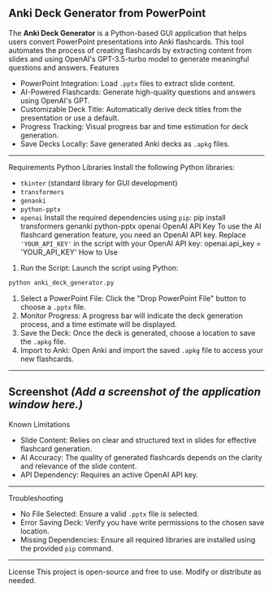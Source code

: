 **Anki Deck Generator from PowerPoint**
---
The **Anki Deck Generator** is a Python-based GUI application that helps users convert PowerPoint presentations into Anki flashcards. This tool automates the process of creating flashcards by extracting content from slides and using OpenAI's GPT-3.5-turbo model to generate meaningful questions and answers.
Features
- PowerPoint Integration: Load `.pptx` files to extract slide content.
- AI-Powered Flashcards: Generate high-quality questions and answers using OpenAI's GPT.
- Customizable Deck Title: Automatically derive deck titles from the presentation or use a default.
- Progress Tracking: Visual progress bar and time estimation for deck generation.
- Save Decks Locally: Save generated Anki decks as `.apkg` files.
---
Requirements
Python Libraries
Install the following Python libraries:
- `tkinter` (standard library for GUI development)
- `transformers`
- `genanki`
- `python-pptx`
- `openai`
Install the required dependencies using `pip`:
pip install transformers genanki python-pptx openai
OpenAI API Key
To use the AI flashcard generation feature, you need an OpenAI API key. Replace `'YOUR_API_KEY'` in the script with your OpenAI API key:
openai.api_key = 'YOUR_API_KEY'
How to Use
1. Run the Script: Launch the script using Python:
```bash
python anki_deck_generator.py
```
1. Select a PowerPoint File: Click the "Drop PowerPoint File" button to choose a `.pptx` file.
1. Monitor Progress: A progress bar will indicate the deck generation process, and a time estimate will be displayed.
1. Save the Deck: Once the deck is generated, choose a location to save the `.apkg` file.
1. Import to Anki: Open Anki and import the saved `.apkg` file to access your new flashcards.
---
Screenshot
*(Add a screenshot of the application window here.)*
---
Known Limitations
- Slide Content: Relies on clear and structured text in slides for effective flashcard generation.
- AI Accuracy: The quality of generated flashcards depends on the clarity and relevance of the slide content.
- API Dependency: Requires an active OpenAI API key.
---
Troubleshooting
- No File Selected: Ensure a valid `.pptx` file is selected.
- Error Saving Deck: Verify you have write permissions to the chosen save location.
- Missing Dependencies: Ensure all required libraries are installed using the provided `pip` command.
---
License
This project is open-source and free to use. Modify or distribute as needed.
